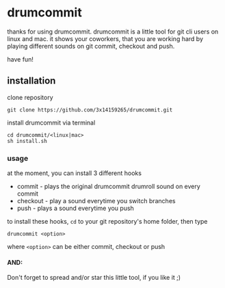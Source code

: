 # drumcommit

thanks for using drumcommit.
drumcommit is a little tool for git cli users on linux and mac.
it shows your coworkers, that you are working hard by playing different sounds on git commit, checkout and push.

have fun!

## installation

clone repository

```
git clone https://github.com/3x14159265/drumcommit.git
```

install drumcommit via terminal

```
cd drumcommit/<linux|mac>
sh install.sh 
```

### usage

at the moment, you can install 3 different hooks

* commit - plays the original drumcommit drumroll sound on every commit
* checkout - play a sound everytime you switch branches
* push - plays a sound everytime you push

to install these hooks, ```cd``` to your git repository's home folder, then type

```
drumcommit <option>
```

where ```<option>``` can be either commit, checkout or push


#### AND:
Don't forget to spread and/or star this little tool, if you like it ;)


